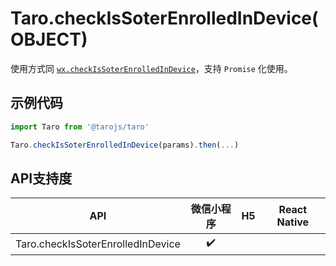 # Taro.checkIsSoterEnrolledInDevice(OBJECT)

使用方式同 [`wx.checkIsSoterEnrolledInDevice`](https://developers.weixin.qq.com/miniprogram/dev/api/wx.checkIsSoterEnrolledInDevice.html)，支持 `Promise` 化使用。

## 示例代码

```jsx
import Taro from '@tarojs/taro'

Taro.checkIsSoterEnrolledInDevice(params).then(...)
```

## API支持度

|                API                | 微信小程序 |  H5  | React Native |
| :-------------------------------: | :--------: | :--: | :----------: |
| Taro.checkIsSoterEnrolledInDevice |     ✔️      |      |              |